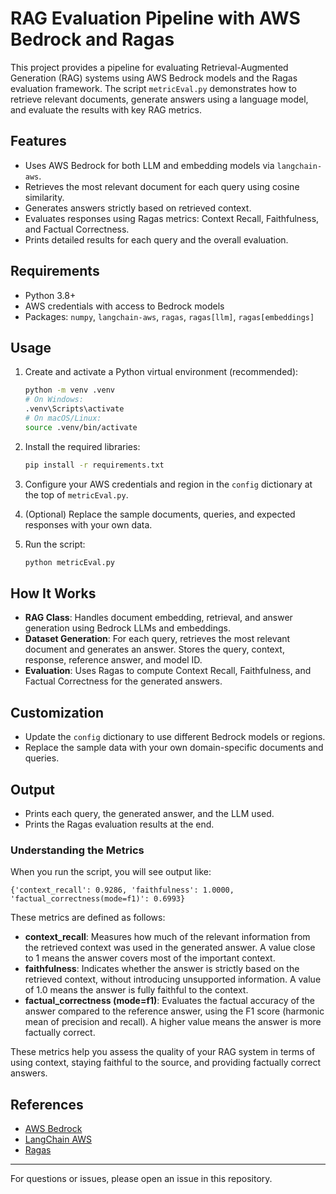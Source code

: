 # RAG Evaluation Pipeline with AWS Bedrock and Ragas

This project provides a pipeline for evaluating Retrieval-Augmented Generation (RAG) systems using AWS Bedrock models and the Ragas evaluation framework. The script `metricEval.py` demonstrates how to retrieve relevant documents, generate answers using a language model, and evaluate the results with key RAG metrics.

## Features
- Uses AWS Bedrock for both LLM and embedding models via `langchain-aws`.
- Retrieves the most relevant document for each query using cosine similarity.
- Generates answers strictly based on retrieved context.
- Evaluates responses using Ragas metrics: Context Recall, Faithfulness, and Factual Correctness.
- Prints detailed results for each query and the overall evaluation.

## Requirements
- Python 3.8+
- AWS credentials with access to Bedrock models
- Packages: `numpy`, `langchain-aws`, `ragas`, `ragas[llm]`, `ragas[embeddings]`

## Usage
1. Create and activate a Python virtual environment (recommended):

   ```bash
   python -m venv .venv
   # On Windows:
   .venv\Scripts\activate
   # On macOS/Linux:
   source .venv/bin/activate
   ```

2. Install the required libraries:

   ```bash
   pip install -r requirements.txt
   ```

3. Configure your AWS credentials and region in the `config` dictionary at the top of `metricEval.py`.
4. (Optional) Replace the sample documents, queries, and expected responses with your own data.
5. Run the script:

   ```bash
   python metricEval.py
   ```


## How It Works
- **RAG Class**: Handles document embedding, retrieval, and answer generation using Bedrock LLMs and embeddings.
- **Dataset Generation**: For each query, retrieves the most relevant document and generates an answer. Stores the query, context, response, reference answer, and model ID.
- **Evaluation**: Uses Ragas to compute Context Recall, Faithfulness, and Factual Correctness for the generated answers.

## Customization
- Update the `config` dictionary to use different Bedrock models or regions.
- Replace the sample data with your own domain-specific documents and queries.

## Output
- Prints each query, the generated answer, and the LLM used.
- Prints the Ragas evaluation results at the end.

### Understanding the Metrics
When you run the script, you will see output like:

```
{'context_recall': 0.9286, 'faithfulness': 1.0000, 'factual_correctness(mode=f1)': 0.6993}
```

These metrics are defined as follows:

- **context_recall**: Measures how much of the relevant information from the retrieved context was used in the generated answer. A value close to 1 means the answer covers most of the important context.
- **faithfulness**: Indicates whether the answer is strictly based on the retrieved context, without introducing unsupported information. A value of 1.0 means the answer is fully faithful to the context.
- **factual_correctness (mode=f1)**: Evaluates the factual accuracy of the answer compared to the reference answer, using the F1 score (harmonic mean of precision and recall). A higher value means the answer is more factually correct.

These metrics help you assess the quality of your RAG system in terms of using context, staying faithful to the source, and providing factually correct answers.


## References
- [AWS Bedrock](https://aws.amazon.com/bedrock/)
- [LangChain AWS](https://github.com/langchain-ai/langchain-aws)
- [Ragas](https://github.com/explodinggradients/ragas)

---
For questions or issues, please open an issue in this repository.
